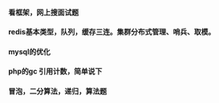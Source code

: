 #### 看框架，网上搜面试题
#### redis基本类型，队列，缓存三连。集群分布式管理、哨兵、取模。
#### mysql的优化

#### php的gc 引用计数，简单说下

#### 冒泡，二分算法，递归，算法题


